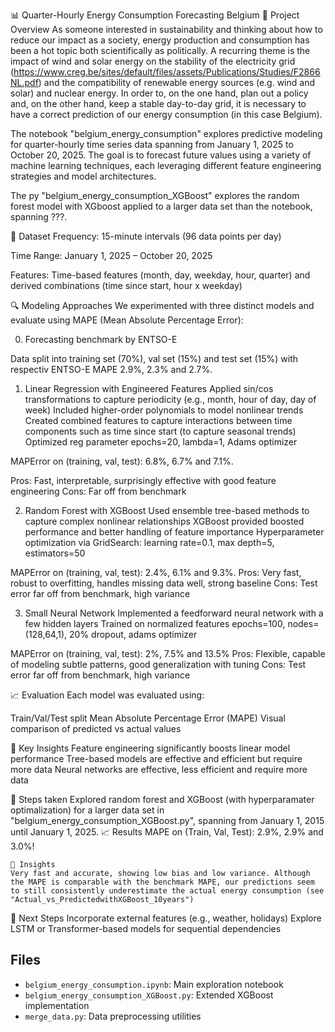 📊 Quarter-Hourly Energy Consumption Forecasting Belgium
🧠 Project Overview
As someone interested in sustainability and thinking about how to reduce our impact as a society, energy production and consumption has been a hot topic both scientifically as politically. A recurring theme is the impact of wind and solar energy on the stability of the electricity grid (https://www.creg.be/sites/default/files/assets/Publications/Studies/F2866NL.pdf) and the compatibility of renewable energy sources (e.g. wind and solar) and nuclear energy. In order to, on the one hand, plan out a policy and, on the other hand, keep a stable day-to-day grid, it is necessary to have a correct prediction of our energy consumption (in this case Belgium).

The notebook "belgium_energy_consumption" explores predictive modeling for quarter-hourly time series data spanning from January 1, 2025 to October 20, 2025. The goal is to forecast future values using a variety of machine learning techniques, each leveraging different feature engineering strategies and model architectures.

The py "belgium_energy_consumption_XGBoost" explores the random forest model with XGboost applied to a larger data set than the notebook, spanning ???.

📁 Dataset
Frequency: 15-minute intervals (96 data points per day)

Time Range: January 1, 2025 – October 20, 2025

Features: Time-based features (month, day, weekday, hour, quarter) and derived combinations (time since start, hour x weekday)

🔍 Modeling Approaches
We experimented with three distinct models and evaluate using MAPE (Mean Absolute Percentage Error):

0. Forecasting benchmark by ENTSO-E

Data split into training set (70%), val set (15%) and test set (15%) with respectiv ENTSO-E MAPE 2.9%, 2.3% and 2.7%.

1. Linear Regression with Engineered Features
Applied sin/cos transformations to capture periodicity (e.g., month, hour of day, day of week)
Included higher-order polynomials to model nonlinear trends
Created combined features to capture interactions between time components such as time since start (to capture seasonal trends)
Optimized reg parameter
epochs=20, lambda=1, Adams optimizer

MAPError on (training, val, test): 6.8%, 6.7% and 7.1%.

Pros: Fast, interpretable, surprisingly effective with good feature engineering
Cons: Far off from benchmark

2. Random Forest with XGBoost
Used ensemble tree-based methods to capture complex nonlinear relationships
XGBoost provided boosted performance and better handling of feature importance
Hyperparameter optimization via GridSearch: learning rate=0.1, max depth=5, estimators=50 

MAPError on (training, val, test): 2.4%, 6.1% and 9.3%.
Pros: Very fast, robust to overfitting, handles missing data well, strong baseline
Cons: Test error far off from benchmark, high variance

3. Small Neural Network
Implemented a feedforward neural network with a few hidden layers
Trained on normalized features
epochs=100, nodes=(128,64,1), 20% dropout, adams optimizer

MAPError on (training, val, test): 2%, 7.5% and 13.5%
Pros: Flexible, capable of modeling subtle patterns, good generalization with tuning
Cons: Test error far off from benchmark, high variance

📈 Evaluation
Each model was evaluated using:

Train/Val/Test split
Mean Absolute Percentage Error (MAPE)
Visual comparison of predicted vs actual values

📌 Key Insights
Feature engineering significantly boosts linear model performance
Tree-based models are effective and efficient but require more data
Neural networks are effective, less efficient and require more data

🚀 Steps taken
Explored random forest and XGBoost (with hyperparamater optimalization) for a larger data set in "belgium_energy_consumption_XGBoost.py", spanning from January 1, 2015 until January 1, 2025.
    📈 Results
    MAPE  on (Train, Val, Test): 2.9%, 2.9% and 3.0%!

    📌 Insights
    Very fast and accurate, showing low bias and low variance. Although the MAPE is comparable with the benchmark MAPE, our predictions seem to still consistently underestimate the actual energy consumption (see "Actual_vs_PredictedwithXGBoost_10years")

🚀 Next Steps
Incorporate external features (e.g., weather, holidays)
Explore LSTM or Transformer-based models for sequential dependencies

## Files
- `belgium_energy_consumption.ipynb`: Main exploration notebook
- `belgium_energy_consumption_XGBoost.py`: Extended XGBoost implementation
- `merge_data.py`: Data preprocessing utilities